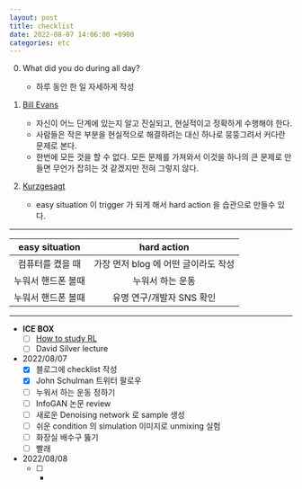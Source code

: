```yaml
---
layout: post
title: checklist
date: 2022-08-07 14:06:00 +0900
categories: etc
---
```

0. What did you do during all day?
   - 하루 동안 한 일 자세하게 작성

1. [Bill Evans](https://www.youtube.com/watch?v=anH8Y8vAz2Q&t=110s)
   - 자신이 어느 단계에 있는지 알고 진실되고, 현실적이고 정확하게 수행해야 한다.
   - 사람들은 작은 부분을 현실적으로 해결하려는 대신 하나로 뭉뚱그려서 커다란 문제로 본다.
   - 한번에 모든 것을 할 수 없다. 모든 문제를 가져와서 이것을 하나의 큰 문제로 만들면 무언가 잡히는 것 같겠지만 전혀 그렇지 않다.

2. [Kurzgesagt](https://www.youtube.com/watch?v=75d_29QWELk)
   - easy situation 이 trigger 가 되게 해서 hard action 을 습관으로 만들수 있다. 

---

|easy situation|hard action|
|:---:|:---:|
|컴퓨터를 켰을 때|가장 먼저 blog 에 어떤 글이라도 작성|
|누워서 핸드폰 볼때|누워서 하는 운동|
|누워서 핸드폰 볼때|유명 연구/개발자 SNS 확인|

---

- **ICE BOX**
  - [ ] [How to study RL](https://github.com/reinforcement-learning-kr/how_to_study_rl)
  - [ ] David Silver lecture

- 2022/08/07
  - [x] 블로그에 checklist 작성
  - [x] John Schulman 트위터 팔로우
  - [ ] 누워서 하는 운동 정하기
  - [ ] InfoGAN 논문 review
  - [ ] 새로운 Denoising network 로 sample 생성
  - [ ] 쉬운 condition 의 simulation 이미지로 unmixing 실험
  - [ ] 화장실 배수구 뚫기
  - [ ] 빨래
- 2022/08/08
  - [ ] -